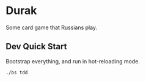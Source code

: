 # Durak
Some card game that Russians play.

## Dev Quick Start
Bootstrap everything, and run in hot-reloading mode.
```
./bs tdd
```
